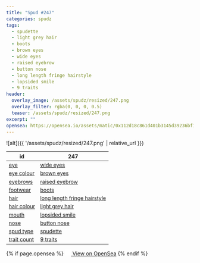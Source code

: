 ```yaml
---
title: "Spud #247"
categories: spudz
tags:
  - spudette
  - light grey hair
  - boots
  - brown eyes
  - wide eyes
  - raised eyebrow
  - button nose
  - long length fringe hairstyle
  - lopsided smile
  - 9 traits
header:
  overlay_image: /assets/spudz/resized/247.png
  overlay_filter: rgba(0, 0, 0, 0.5)
  teaser: /assets/spudz/resized/247.png
excerpt: ""
opensea: https://opensea.io/assets/matic/0x112d18c861d401b3145d39236bf149f01e18beed/247
---
```

![alt]({{ '/assets/spudz/resized/247.png' | relative_url }})

| id | 247 |
|-|-|
| <a href="/traits/eye/#trait-type">eye</a> | <a href="/traits/eye/wide-eyes/1/#trait">wide eyes</a> |
| <a href="/traits/eye-colour/#trait-type">eye colour</a> | <a href="/traits/eye-colour/brown-eyes/1/#trait">brown eyes</a> |
| <a href="/traits/eyebrows/#trait-type">eyebrows</a> | <a href="/traits/eyebrows/raised-eyebrow/1/#trait">raised eyebrow</a> |
| <a href="/traits/footwear/#trait-type">footwear</a> | <a href="/traits/footwear/boots/1/#trait">boots</a> |
| <a href="/traits/hair/#trait-type">hair</a> | <a href="/traits/hair/long-length-fringe-hairstyle/1/#trait">long length fringe hairstyle</a> |
| <a href="/traits/hair-colour/#trait-type">hair colour</a> | <a href="/traits/hair-colour/light-grey-hair/1/#trait">light grey hair</a> |
| <a href="/traits/mouth/#trait-type">mouth</a> | <a href="/traits/mouth/lopsided-smile/1/#trait">lopsided smile</a> |
| <a href="/traits/nose/#trait-type">nose</a> | <a href="/traits/nose/button-nose/1/#trait">button nose</a> |
| <a href="/traits/spud-type/#trait-type">spud type</a> | <a href="/traits/spud-type/spudette/1/#trait">spudette</a> |
| <a href="/traits/trait-count/#trait-type">trait count</a> | <a href="/traits/trait-count/9-traits/1/#trait">9 traits</a> |

{% if page.opensea %}
<a href="{{page.opensea}}" class="btn btn--info" onclick="window.open(this.href, '_blank'); return false;"><img src="/assets/images/opensea.svg" width="16px"><span>  View on OpenSea</span></a>
{% endif %}
